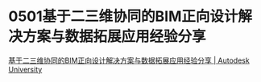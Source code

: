 # 0501基于二三维协同的BIM正向设计解决方案与数据拓展应用经验分享

[基于二三维协同的BIM正向设计解决方案与数据拓展应用经验分享 | Autodesk University](https://www.autodesk.com/autodesk-university/zh-hans/class/jiyuersanweixietongdeBIMzhengxiangshejijiejuefanganyushujutazhanyingyongjingyanfenxiang-2020#video)

